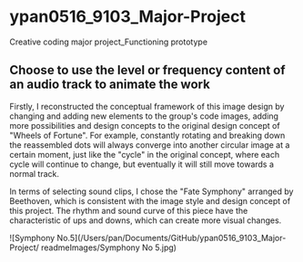 # ypan0516_9103_Major-Project
Creative coding major project_Functioning prototype

## Choose to use the level or frequency content of an audio track to animate the work
Firstly, I reconstructed the conceptual framework of this image design by changing and adding new elements to the group's code images, adding more possibilities and design concepts to the original design concept of "Wheels of Fortune". For example, constantly rotating and breaking down the reassembled dots will always converge into another circular image at a certain moment, just like the "cycle" in the original concept, where each cycle will continue to change, but eventually it will still move towards a normal track.

In terms of selecting sound clips, I chose the "Fate Symphony" arranged by Beethoven, which is consistent with the image style and design concept of this project. The rhythm and sound curve of this piece have the characteristic of ups and downs, which can create more visual changes.

![Symphony No.5](/Users/pan/Documents/GitHub/ypan0516_9103_Major-Project/ readmeImages/Symphony No 5.jpg)

